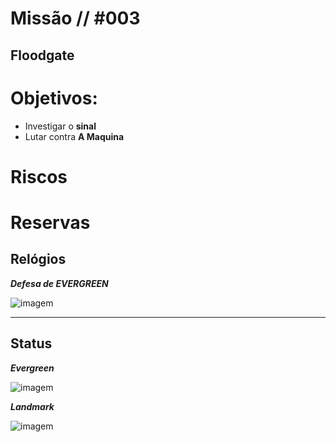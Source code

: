 # Missão // #003
## Floodgate
# Objetivos:
- Investigar o **sinal**
- Lutar contra **A Maquina**


# Riscos


# Reservas

## Relógios

***Defesa de EVERGREEN***


![imagem](clocks/06/6clock_1.png)

---

## Status

***Evergreen***

![imagem](clocks/04/4clock_1.png)


***Landmark***

![imagem](clocks/04/4clock_-1.png)
